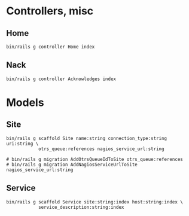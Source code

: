 Controllers, misc
=================

## Home

    bin/rails g controller Home index

## Nack

    bin/rails g controller Acknowledges index

Models
======

## Site

    bin/rails g scaffold Site name:string connection_type:string uri:string \
                otrs_queue:references nagios_service_url:string

    # bin/rails g migration AddOtrsQueueIdToSite otrs_queue:references
    # bin/rails g migration AddNagiosServiceUrlToSite nagios_service_url:string

## Service

    bin/rails g scaffold Service site:string:index host:string:index \
                service_description:string:index

